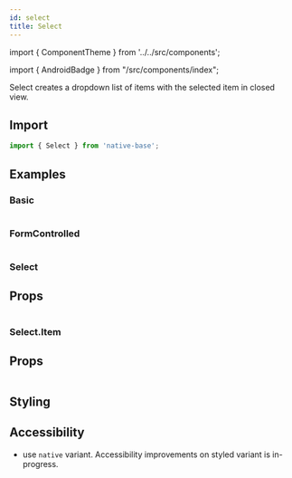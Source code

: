 ```yaml
---
id: select
title: Select
---
```


import { ComponentTheme } from '../../src/components';

import { AndroidBadge } from "/src/components/index";

Select creates a dropdown list of items with the selected item in closed view.

## Import

```jsx
import { Select } from 'native-base';
```

## Examples

### Basic

```ComponentSnackPlayer path=primitives,Select,Basic.tsx

```

### FormControlled

```ComponentSnackPlayer path=primitives,Select,FormControlled.tsx

```

### Select

## Props

```ComponentPropTable path=primitives,Select,Select.tsx

```

### Select.Item

## Props

```ComponentPropTable path=primitives,Select,SelectItem.tsx

```

<!--
| Name                             | Type                         | Description                                                                                                                          | Default    |
| -------------------------------- | ---------------------------- | ------------------------------------------------------------------------------------------------------------------------------------ | ---------- |
| variant                          | `native`, `styled`           | The variant of the select style to use.                                                                                              | `native`   |
| placeholder                      | string                       | The placeholder attribute specifies a short hint that describes the expected value of a selected field (only for styled variant).    | -          |
| \_placeholder                    | [`TextProps`](text.md#props) | Text props to be applied to placeholder (only for styled variant).                                                                   | -          |
| selectedValue                    | string                       | The default value which is selected.                                                                                                 | -          |
| onValueChange                    | function                     | Callback for on change on the input value.                                                                                           | -          |
| selectedItemBg                   | string                       | Background color for the selected item (only for styled variant).                                                                    | `blue.500` |
| \_selectedItem                   | [`TextProps`](text.md#props) | Text prop for selected item (only for styled variant).                                                                               | -          |
| isDisabled                       | boolean                      | If true, the button will be disabled (not supported on ios for native variant).                                                      | -          |
| dropdownIcon                     | JSX.Element                  | If given, updates the dropdown Icon (only for styled variant).                                                                       | -          |
| dropdownOpenIcon                 | JSX.Element                  | If given, updates the dropdown Icon when opened (only for styled variant).                                                           | -          |
| dropdownCloseIcon                | JSX.Element                  | If given, updates the dropdown Icon when closed (only for styled variant).                                                           | -          |
| \_ios                            | _StyleProps_                 | Props which you only want to pass to ios device.                                                                                     | -          |
| \_android                        | _StyleProps_                 | Props which you only want to pass to android device.                                                                                 | -          |
| \_web                            | _StyleProps_                 | Props which you only want to pass to web device.                                                                                     | -          |
| \_item                           | [`TextProps`](text.md#props) | TextProps to be applied to the label (only for styled variant).                                                                      | -          |
| androidMode <AndroidBadge/>      | `dialog`, `dropdown`         | On Android, specifies how to display the selection items when the user taps on the picker (only for native variant).                 | `dialog`   |
| androidIconColor <AndroidBadge/> | string                       | On Android, specifies color of dropdown triangle. Input value can any color from theme like `default.300` (only for native variant). | -          |
| androidPrompt <AndroidBadge/>    | string                       | On Android, prompt string for this picker, used on Android in dialog mode as the title of the dialog (only for native variant).      | -          |

**Select** can be styled using pseudo style props like `_isInvalid`, `_isDisabled` and `_hover`. -->

<!-- ### Select Item

| Name       | Type                         | Description                                                                                    | Default |
| ---------- | ---------------------------- | ---------------------------------------------------------------------------------------------- | ------- |
| label      | string                       | The label which will be displayed.                                                             | -       |
| value      | string                       | The value to be used for the item. This is the value that will be returned on form submission. | -       |
| isDisabled | boolean                      | If true, the item will be disabled (only for `styled` variant).                                | -       |
| \_label    | [`TextProps`](text.md#props) | TextProps to be applied to label (only for `styled` variant).                                  | -       | -->

## Styling

<ComponentTheme name="select" />

## Accessibility

- use `native` variant. Accessibility improvements on styled variant is in-progress.
